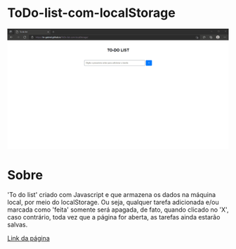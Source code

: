 # ToDo-list-com-localStorage
![Apresentação do projeto](https://raw.githubusercontent.com/br-gabriel/ToDo-list-com-localStorage/master/images/Apresentacao.gif ".Gif do projeto")

# Sobre
'To do list' criado com Javascript e que armazena os dados na máquina local, por meio do localStorage. Ou seja, qualquer tarefa adicionada e/ou marcada como 'feita' somente será apagada, de fato, quando clicado no 'X', caso contrário, toda vez que a página for aberta, as tarefas ainda estarão salvas.

[Link da página](https://br-gabriel.github.io/ToDo-list-com-localStorage/)